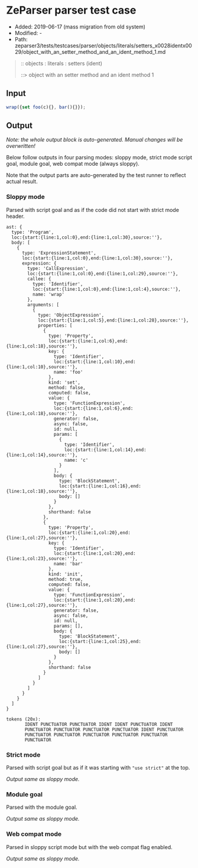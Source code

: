 # ZeParser parser test case

- Added: 2019-06-17 (mass migration from old system)
- Modified: -
- Path: zeparser3/tests/testcases/parser/objects/literals/setters_x0028identx0029/object_with_an_setter_method_and_an_ident_method_1.md

> :: objects : literals : setters (ident)
>
> ::> object with an setter method and an ident method 1

## Input

`````js
wrap({set foo(c){}, bar(){}});
`````

## Output

_Note: the whole output block is auto-generated. Manual changes will be overwritten!_

Below follow outputs in four parsing modes: sloppy mode, strict mode script goal, module goal, web compat mode (always sloppy).

Note that the output parts are auto-generated by the test runner to reflect actual result.

### Sloppy mode

Parsed with script goal and as if the code did not start with strict mode header.

`````
ast: {
  type: 'Program',
  loc:{start:{line:1,col:0},end:{line:1,col:30},source:''},
  body: [
    {
      type: 'ExpressionStatement',
      loc:{start:{line:1,col:0},end:{line:1,col:30},source:''},
      expression: {
        type: 'CallExpression',
        loc:{start:{line:1,col:0},end:{line:1,col:29},source:''},
        callee: {
          type: 'Identifier',
          loc:{start:{line:1,col:0},end:{line:1,col:4},source:''},
          name: 'wrap'
        },
        arguments: [
          {
            type: 'ObjectExpression',
            loc:{start:{line:1,col:5},end:{line:1,col:28},source:''},
            properties: [
              {
                type: 'Property',
                loc:{start:{line:1,col:6},end:{line:1,col:18},source:''},
                key: {
                  type: 'Identifier',
                  loc:{start:{line:1,col:10},end:{line:1,col:10},source:''},
                  name: 'foo'
                },
                kind: 'set',
                method: false,
                computed: false,
                value: {
                  type: 'FunctionExpression',
                  loc:{start:{line:1,col:6},end:{line:1,col:18},source:''},
                  generator: false,
                  async: false,
                  id: null,
                  params: [
                    {
                      type: 'Identifier',
                      loc:{start:{line:1,col:14},end:{line:1,col:14},source:''},
                      name: 'c'
                    }
                  ],
                  body: {
                    type: 'BlockStatement',
                    loc:{start:{line:1,col:16},end:{line:1,col:18},source:''},
                    body: []
                  }
                },
                shorthand: false
              },
              {
                type: 'Property',
                loc:{start:{line:1,col:20},end:{line:1,col:27},source:''},
                key: {
                  type: 'Identifier',
                  loc:{start:{line:1,col:20},end:{line:1,col:23},source:''},
                  name: 'bar'
                },
                kind: 'init',
                method: true,
                computed: false,
                value: {
                  type: 'FunctionExpression',
                  loc:{start:{line:1,col:20},end:{line:1,col:27},source:''},
                  generator: false,
                  async: false,
                  id: null,
                  params: [],
                  body: {
                    type: 'BlockStatement',
                    loc:{start:{line:1,col:25},end:{line:1,col:27},source:''},
                    body: []
                  }
                },
                shorthand: false
              }
            ]
          }
        ]
      }
    }
  ]
}

tokens (20x):
       IDENT PUNCTUATOR PUNCTUATOR IDENT IDENT PUNCTUATOR IDENT
       PUNCTUATOR PUNCTUATOR PUNCTUATOR PUNCTUATOR IDENT PUNCTUATOR
       PUNCTUATOR PUNCTUATOR PUNCTUATOR PUNCTUATOR PUNCTUATOR
       PUNCTUATOR
`````

### Strict mode

Parsed with script goal but as if it was starting with `"use strict"` at the top.

_Output same as sloppy mode._

### Module goal

Parsed with the module goal.

_Output same as sloppy mode._

### Web compat mode

Parsed in sloppy script mode but with the web compat flag enabled.

_Output same as sloppy mode._
